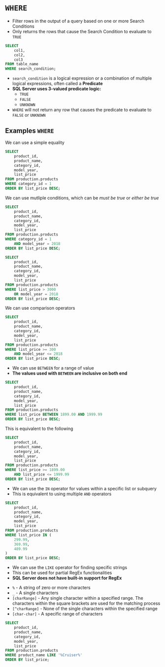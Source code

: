 # `WHERE`

- Filter rows in the output of a query based on one or more Search Conditions
- Only returns the rows that cause the Search Condition to evaluate to `TRUE`

```sql
SELECT 
    col1, 
    col2, 
    col3
FROM table_name
WHERE search_condition;
```

- `search_condition` is a logical expression or a combination of multiple logical expressions, often called a **Predicate**
- **SQL Server uses 3-valued predicate logic:**
  - `TRUE`
  - `FALSE`
  - `UNKNOWN`
- `WHERE` will not return any row that causes the predicate to evaluate to `FALSE` or `UNKNOWN`

## Examples `WHERE`

We can use a simple equality

```sql
SELECT 
    product_id, 
    product_name, 
    category_id, 
    model_year, 
    list_price
FROM production.products
WHERE category_id = 1
ORDER BY list_price DESC;
```

We can use mutliple conditions, which can be *must be true* or *either be true*

```sql
SELECT 
    product_id, 
    product_name, 
    category_id, 
    model_year, 
    list_price
FROM production.products
WHERE category_id = 1 
    AND model_year = 2018
ORDER BY list_price DESC;
```

```sql
SELECT 
    product_id, 
    product_name, 
    category_id, 
    model_year, 
    list_price
FROM production.products
WHERE list_price > 3000 
    OR model_year = 2018
ORDER BY list_price DESC;
```

We can use comparison operators

```sql
SELECT 
    product_id, 
    product_name, 
    category_id, 
    model_year, 
    list_price
FROM production.products
WHERE list_price >= 300 
    AND model_year <= 2018
ORDER BY list_price DESC;
```

- We can use `BETWEEN` for a range of value
- **The values used with `BETWEEN` are inclusive on both end**

```sql
SELECT 
    product_id, 
    product_name, 
    category_id, 
    model_year, 
    list_price
FROM production.products
WHERE list_price BETWEEN 1899.00 AND 1999.99
ORDER BY list_price DESC;
```

This is equivalent to the following

```sql
SELECT 
    product_id, 
    product_name, 
    category_id, 
    model_year, 
    list_price
FROM production.products
WHERE list_price >= 1899.00 
    AND list_price <= 1999.99
ORDER BY list_price DESC;
```

- We can use the `IN` operator for values within a specific list or subquery
- This is equivalent to using multiple `AND` operators

```sql
SELECT 
    product_id, 
    product_name, 
    category_id, 
    model_year, 
    list_price
FROM production.products
WHERE list_price IN (
    299.99, 
    369.99, 
    489.99
)
ORDER BY list_price DESC;
```

- We can use the `LIKE` operator for finding specific strings
- This can be used for partial RegEx functionalities
- **SQL Server does not have built-in support for RegEx**
<!---->
- `%` - A string of zero or more characters
- `_` - A single characters
- `[charRange]` - Any single character within a specified range. The characters within the square brackets are used for the matching process
- `[^charRange]` - None of the single characters within the specified range
- `[char-char]` - A specific range of characters

```sql
SELECT 
    product_id, 
    product_name, 
    category_id, 
    model_year, 
    list_price
FROM production.products
WHERE product_name LIKE '%Cruiser%'
ORDER BY list_price;
```

